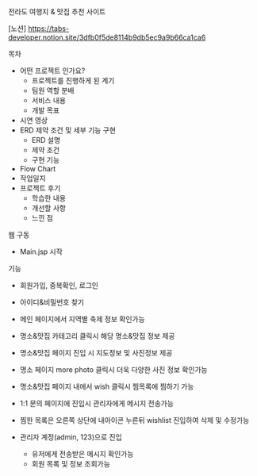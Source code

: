 전라도 여행지 & 맛집 추천 사이트

[노션] https://tabs-developer.notion.site/3dfb0f5de8114b9db5ec9a9b66ca1ca6

목차
- 어떤 프로젝트 인가요?
  - 프로젝트를 진행하게 된 계기
  - 팀원 역할 분배
  - 서비스 내용
  - 개발 목표
- 시연 영상
- ERD 제약 조건 및 세부 기능 구현
  - ERD 설명
  - 제약 조건
  - 구현 기능
- Flow Chart
- 작업일지
- 프로젝트 후기
  - 학습한 내용
  - 개선할 사항
  - 느낀 점
  
웹 구동
- Main.jsp 시작

기능
- 회원가입, 중복확인, 로그인
- 아이디&비밀번호 찾기
- 메인 페이지에서 지역별 축제 정보 확인가능
- 명소&맛집 카테고리 클릭시 해당 명소&맛집 정보 제공
- 명소&맛집 페이지 진입 시 지도정보 및 사진정보 제공
- 명소 페이지 more photo 클릭시 더욱 다양한 사진 정보 확인가능
- 명소&맛집 페이지 내에서 wish 클릭시 찜목록에 찜하기 가능
- 1:1 문의 페이지에 진입시 관리자에게 메시지 전송가능
- 찜한 목록은 오른쪽 상단에 내아이콘 누른뒤 wishlist 진입하여 삭제 및 수정가능

- 관리자 계정(admin, 123)으로 진입
  - 유저에게 전송받은 메시지 확인가능
  - 회원 목록 및 정보 조회가능
